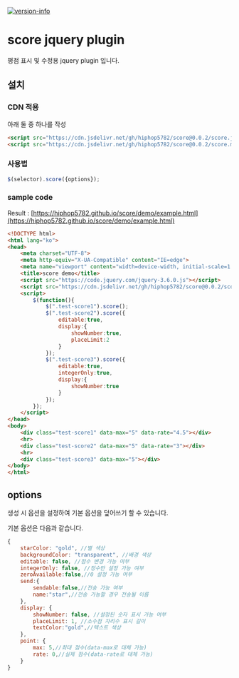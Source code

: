 [![version-info](https://img.shields.io/badge/release-v0.0.2-blue)](https://github.com/hiphop5782/score/releases/latest)

# score jquery plugin

평점 표시 및 수정용 jquery plugin 입니다.

## 설치

### CDN 적용

아래 둘 중 하나를 작성

```html
<script src="https://cdn.jsdelivr.net/gh/hiphop5782/score@0.0.2/score.js"></script>
<script src="https://cdn.jsdelivr.net/gh/hiphop5782/score@0.0.2/score.min.js"></script>
```

### 사용법

```javascript
$(selector).score({options});
```

### sample code

Result : [https://hiphop5782.github.io/score/demo/example.html](https://hiphop5782.github.io/score/demo/example.html)

```html
<!DOCTYPE html>
<html lang="ko">
<head>
    <meta charset="UTF-8">
    <meta http-equiv="X-UA-Compatible" content="IE=edge">
    <meta name="viewport" content="width=device-width, initial-scale=1.0">
    <title>score demo</title>
    <script src="https://code.jquery.com/jquery-3.6.0.js"></script>
    <script src="https://cdn.jsdelivr.net/gh/hiphop5782/score@0.0.2/score.js"></script>
    <script>
        $(function(){
            $(".test-score1").score();
            $(".test-score2").score({
                editable:true,
                display:{
                    showNumber:true,
                    placeLimit:2
                }
            });
            $(".test-score3").score({
                editable:true,
                integerOnly:true,
                display:{
                    showNumber:true
                }
            });
        });
    </script>
</head>
<body>
    <div class="test-score1" data-max="5" data-rate="4.5"></div>
    <hr>
    <div class="test-score2" data-max="5" data-rate="3"></div>
    <hr>
    <div class="test-score3" data-max="5"></div>
</body>
</html>
```

## options

생성 시 옵션을 설정하여 기본 옵션을 덮어쓰기 할 수 있습니다.

기본 옵션은 다음과 같습니다.

```javascript
{
    starColor: "gold", //별 색상
    backgroundColor: "transparent", //배경 색상
    editable: false, //점수 변경 가능 여부
    integerOnly: false, //정수만 설정 가능 여부
    zeroAvailable:false,//0 설정 가능 여부
    send:{
        sendable:false,//전송 가능 여부
        name:"star",//전송 가능할 경우 전송될 이름
    },
    display: {
        showNumber: false, //설정된 숫자 표시 가능 여부
        placeLimit: 1, //소수점 자리수 표시 길이
        textColor:"gold",//텍스트 색상
    },
    point: {
        max: 5,//최대 점수(data-max로 대체 가능)
        rate: 0,//실제 점수(data-rate로 대체 가능)
    }
}
```

